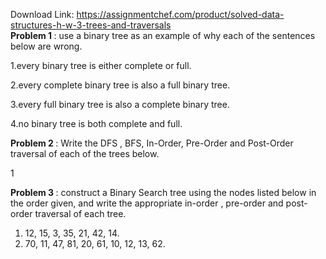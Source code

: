 Download Link: https://assignmentchef.com/product/solved-data-structures-h-w-3-trees-and-traversals
<br>
<strong>Problem 1 </strong>: use a binary tree as an example of why each of the sentences below are wrong.

1.every binary tree is either complete or full.

2.every complete binary tree is also a full binary tree.

3.every full binary tree is also a complete binary tree.

4.no binary tree is both complete and full.

<strong>Problem 2 </strong>: Write the DFS , BFS, In-Order, Pre-Order and Post-Order traversal of each of the trees below.

1

<strong>Problem 3 </strong>: construct a Binary Search tree using the nodes listed below in the order given, and write the appropriate in-order , pre-order and post-order traversal of each tree.

<ol>

 <li>12, 15, 3, 35, 21, 42, 14.</li>

 <li>70, 11, 47, 81, 20, 61, 10, 12, 13, 62.</li>

</ol>